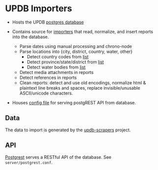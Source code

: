 # UPDB Importers

- Hosts the UPDB [postgres database](db/)

- Contains source for [importers](src/importers/) that read, normalize, and insert reports into the database.
  - Parse dates using manual processing and chrono-node
  - Parse locations into {city, district, country, water, other}
    - Detect country codes from [list](https://github.com/annexare/Countries)
    - Detect province/state/district from [list](https://github.com/substack/provinces)
    - Detect water bodies from [list](src/lib/water-bodies.ts)
  - Detect media attachments in reports
  - Detect references in reports
  - Clean reports: detect and use old encodings, normalize html & plaintext line breaks and spaces, replace invisible/unusable ASCII/unicode characters.

- Houses [config file](server/postgrest.conf) for serving postgREST API from database.

## Data

The data to import is generated by the [updb-scrapers](https://github.com/uapublius/updb-scrapers) project.

## API

[Postgrest](https://postgrest.org) serves a RESTful API of the database. See `server/postgrest.conf`.
